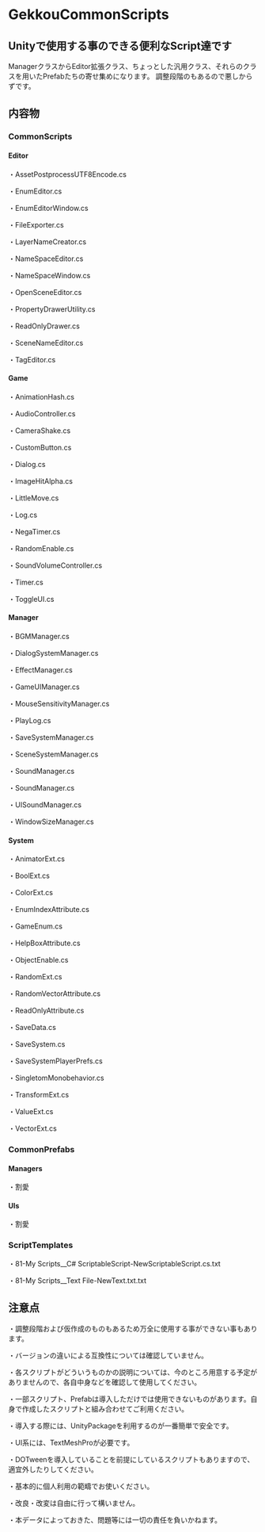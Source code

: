 # GekkouCommonScripts
## Unityで使用する事のできる便利なScript達です
ManagerクラスからEditor拡張クラス、ちょっとした汎用クラス、それらのクラスを用いたPrefabたちの寄せ集めになります。
調整段階のもあるので悪しからずです。

## 内容物
### CommonScripts
#### Editor
・AssetPostprocessUTF8Encode.cs

・EnumEditor.cs

・EnumEditorWindow.cs

・FileExporter.cs

・LayerNameCreator.cs

・NameSpaceEditor.cs

・NameSpaceWindow.cs

・OpenSceneEditor.cs

・PropertyDrawerUtility.cs

・ReadOnlyDrawer.cs

・SceneNameEditor.cs

・TagEditor.cs

#### Game
・AnimationHash.cs

・AudioController.cs

・CameraShake.cs

・CustomButton.cs

・Dialog.cs

・ImageHitAlpha.cs

・LittleMove.cs

・Log.cs

・NegaTimer.cs

・RandomEnable.cs

・SoundVolumeController.cs

・Timer.cs

・ToggleUI.cs

#### Manager
・BGMManager.cs

・DialogSystemManager.cs

・EffectManager.cs

・GameUIManager.cs

・MouseSensitivityManager.cs

・PlayLog.cs

・SaveSystemManager.cs

・SceneSystemManager.cs

・SoundManager.cs

・SoundManager.cs

・UISoundManager.cs

・WindowSizeManager.cs

#### System
・AnimatorExt.cs

・BoolExt.cs

・ColorExt.cs

・EnumIndexAttribute.cs

・GameEnum.cs

・HelpBoxAttribute.cs

・ObjectEnable.cs

・RandomExt.cs

・RandomVectorAttribute.cs

・ReadOnlyAttribute.cs

・SaveData.cs

・SaveSystem.cs

・SaveSystemPlayerPrefs.cs

・SingletomMonobehavior.cs

・TransformExt.cs

・ValueExt.cs

・VectorExt.cs

### CommonPrefabs
#### Managers
・割愛

#### UIs
・割愛

### ScriptTemplates
・81-My Scripts__C# ScriptableScript-NewScriptableScript.cs.txt

・81-My Scripts__Text File-NewText.txt.txt


## 注意点
・調整段階および仮作成のものもあるため万全に使用する事ができない事もあります。

・バージョンの違いによる互換性については確認していません。

・各スクリプトがどういうものかの説明については、今のところ用意する予定がありませんので、各自中身などを確認して使用してください。

・一部スクリプト、Prefabは導入しただけでは使用できないものがあります。自身で作成したスクリプトと組み合わせてご利用ください。

・導入する際には、UnityPackageを利用するのが一番簡単で安全です。

・UI系には、TextMeshProが必要です。

・DOTweenを導入していることを前提にしているスクリプトもありますので、適宜外したりしてください。

・基本的に個人利用の範疇でお使いください。

・改良・改変は自由に行って構いません。

・本データによっておきた、問題等には一切の責任を負いかねます。
